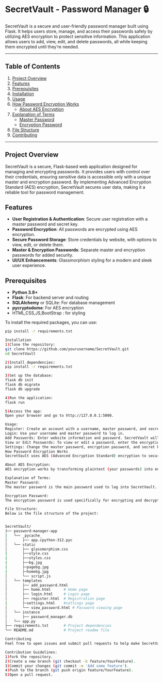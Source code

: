 # SecretVault - Password Manager 🔒

SecretVault is a secure and user-friendly password manager built using Flask. It helps users store, manage, and access their passwords safely by utilizing AES encryption to protect sensitive information. This application allows users to add, view, edit, and delete passwords, all while keeping them encrypted until they’re needed.

---

## Table of Contents
1. [Project Overview](#project-overview)
2. [Features](#features)
3. [Prerequisites](#prerequisites)
4. [Installation](#installation)
5. [Usage](#usage)
6. [How Password Encryption Works](#how-password-encryption-works)
   - [About AES Encryption](#about-aes-encryption)
7. [Explanation of Terms](#explanation-of-terms)
   - [Master Password](#master-password)
   - [Encryption Password](#encryption-password)
8. [File Structure](#file-structure)
9. [Contributing](#contributing)

---

## Project Overview

SecretVault is a secure, Flask-based web application designed for managing and encrypting passwords. It provides users with control over their credentials, ensuring sensitive data is accessible only with a unique master and encryption password. By implementing Advanced Encryption Standard (AES) encryption, SecretVault secures user data, making it a reliable tool for password management.

## Features

- **User Registration & Authentication**: Secure user registration with a master password and secret key.
- **Password Encryption**: All passwords are encrypted using AES encryption.
- **Secure Password Storage**: Store credentials by website, with options to view, edit, or delete them.
- **Master & Encryption Passwords**: Separate master and encryption passwords for added security.
- **UI/UX Enhancements**: Glassmorphism styling for a modern and sleek user experience.

## Prerequisites

- **Python 3.8+**
- **Flask**: For backend server and routing
- **SQLAlchemy** or SQLite: For database management
- **pycryptodome**: For AES encryption
- HTML,CSS,JS,BootStrap : for styling

To install the required packages, you can use:
```bash
pip install -r requirements.txt

Installation
1)Clone the repository:
git clone https://github.com/yourusername/SecretVault.git
cd SecretVault

2)Install dependencies:
pip install -r requirements.txt

3)Set up the database:
flask db init
flask db migrate
flask db upgrade

4)Run the application:
flask run

5)Access the app:
Open your browser and go to http://127.0.0.1:5000.

Usage:
Register: Create an account with a username, master password, and secret key.
Login: Use your username and master password to log in.
Add Passwords: Enter website information and password. SecretVault will encrypt and store this information.
View or Edit Passwords: To view or edit a password, enter the encryption password to decrypt the information.
Settings: Change the master password, encryption password, and secret key as needed.
How Password Encryption Works
SecretVault uses AES (Advanced Encryption Standard) encryption to secure passwords. AES is a symmetric encryption algorithm known for its robustness and reliability, widely used in sensitive data protection.

About AES Encryption:
AES encryption works by transforming plaintext (your passwords) into encrypted text (ciphertext) through a series of complex calculations and substitutions, based on a secret key (your encryption password). Only someone who knows this key can decrypt the information, which ensures that only authorized users can access sensitive data.

Explanation of Terms:
Master Password:
The master password is the main password used to log into SecretVault. It is required for authenticating the user but does not directly encrypt or decrypt passwords. It can be updated from the settings, and updating it does not affect stored data.

Encryption Password:
The encryption password is used specifically for encrypting and decrypting stored passwords using the AES algorithm. Users will need to enter this password whenever they want to view or edit a saved password. Note: Changing the encryption password will delete all stored passwords as a security measure.

File Structure:
Below is the file structure of the project:


SecretVault/
├── password-manager-app
|   └── _pycache_
│       ├── app.cpython-312.pyc        
│   └── static
│       ├── glassmorphism.css
|       ├──style.css
|       ├──styles.css
|       ├──bg.jpg
|       ├─pagebg.jpg
|       ├─homebg.jpg   
│       └── script.js
│   └── templates
│       ├── add_password.html
│       ├── home.html      # Home page
│       ├── login.html     # Login page
│       ├── register.html  # Registration page 
|       ├─settings.html    #settings page
│       └── view_password.html # Password viewing page
│   └── instance
│       ├── password_manager.db
│   └── app.py
├── requirements.txt       # Project dependencies
└── README.md              # Project readme file

Contributing
Feel free to open issues and submit pull requests to help make SecretVault even better!

Contribution Guidelines:
1)Fork the repository.
2)Create a new branch (git checkout -b feature/YourFeature).
3)Commit your changes (git commit -m 'Add some feature').
4)Push to the branch (git push origin feature/YourFeature).
5)Open a pull request.
